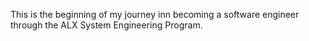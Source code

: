 This is the beginning of my journey inn becoming a software engineer through the ALX System Engineering Program.
